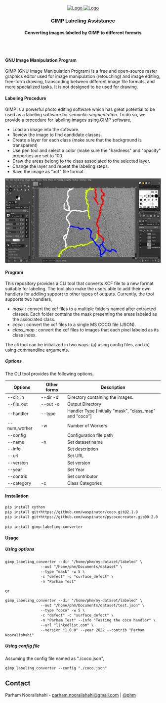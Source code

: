 <!-- PROJECT LOGO -->
<br />
<p align="center">
  <a href="https://github.com/TORNGATS/batman-ebt">
    <img src="https://www4.fsa.ulaval.ca/wp-content/uploads/2018/12/fsaulaval.jpg" alt="Logo" width="320" height="100">
  </a>
  <a href="https://github.com/TORNGATS/batman-ebt">
    <img src="https://torngats.ca/css/img/logo-en_US.png?1603473813" alt="Logo" width="320" height="100">
  </a>

  <h3 align="center">GIMP Labeling Assistance</h3>
  <h4 align="center">Converting images labeled by GIMP to different formats</h4>

  <br/>
  <br/>

  </p>
</p>


#### GNU Image Manipulation Program
GIMP (GNU Image Manipulation Program) is a free and open-source raster graphics editor used for image manipulation (retouching) and image editing, free-form drawing, transcoding between different image file formats, and more specialized tasks. It is not designed to be used for drawing. 

#### Labeling Procedure
GIMP is a powerful photo editing software which has great potential to be used as a labeling software for _semantic segmentation_. To do so, we provide a procedure for labeling images using GIMP software,
- Load an image into the software.
- Review the image to find candidate classes.
- Create a layer for each class (make sure that the background is transparent)
- Use pen tool and select a color (make sure the "hardness" and "opacity" properties are set to 100.
- Draw the areas belong to the class associated to the selected layer.
- Change the layer and repeat the labeling steps.
- Save the image as "xcf" file format.

<p align="center">
  <img src="resources/gimp_labeling.png" width="900" title="Software screenshot">
</p>

#### Program
This repository provides a CLI tool that converts XCF file to a new format suitable for labeling. The tool also make the users able to add their own handlers for addling support to other types of outputs. Currently, the tool supports two handlers,
- _mask_ : convert the xcf files to a multiple folders named after extracted classes. Each folder contains the mask presenting the areas labeled as the associated class.
- _coco_ : convert the xcf files to a single MS COCO file (JSON).
- _class_map_ : convert the xcf files to images that each pixel labeled as its class index.

The cli tool can be initialized in two ways: (a) using config files, and (b) using commandline arguments.

##### Options

The CLI tool provides the following options,

| **Options**  	| **Other forms** 	| **Description**                            	              |
|--------------	|-----------------	|-----------------------------------------------------------|
| --dir_in     	| --dir -d        	| Directory containing the images.                        	|
| --file_out   	| --out -o        	| Output Directory                           	              |
| --handler    	| --type          	| Handler Type [initially "mask", "class_map" and "coco"] 	|
| --num_worker 	| -w              	| Number of Workers                                       	|
| --config     	|                 	| Configuration file path                                 	|
| --name       	| -n              	| Set dataset name                                        	|
| --info       	|                 	| Set description                                         	|
| --url        	|                 	| Set URL                                                 	|
| --version    	|                 	| Set version                                             	|
| --year       	|                 	| Set Year                                                 	|
| --contrib    	|                 	| Set contributor                                         	|
| --category   	| -c              	| Class Categories                                         	|

#### Installation

```
pip install cython
pip install git+https://github.com/waspinator/coco.git@2.1.0
pip install git+https://github.com/waspinator/pycococreator.git@0.2.0

pip install gimp-labeling-converter

```


#### Usage

##### Using options

```
gimp_labeling_converter --dir "/home/phm/my-dataset/labeled" \
                --out "/home/phm/Documents/dataset" \
                --type "mask" -w 5 \
                -c "defect" -c "surface_defect" \
                -n "Parham Test"
```

or 

```
gimp_labeling_converter --dir "/home/phm/my-dataset/labeled" \
                --out "/home/phm/Documents/dataset/test.json" \
                --type "coco" -w 5 \
                -c "defect" -c "surface_defect" \
                -n "Parham Test" --info "Testing the coco handler" \
                --url "linkedlist.com" \
                --version "1.0.0" --year 2022 --contrib "Parham Nooralishahi"
```

##### Using config file

Assuming the config file named as "./coco.json",

```
gimp_labeling_converter --config "./coco.json"
```

## Contact
Parham Nooralishahi - parham.nooralishahi@gmail.com | [@phm](https://www.linkedin.com/in/parham-nooralishahi/) <br/>

